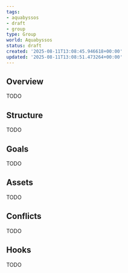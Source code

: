 ```yaml
---
tags:
- aquabyssos
- draft
- group
type: Group
world: Aquabyssos
status: draft
created: '2025-08-11T13:08:45.946618+00:00'
updated: '2025-08-11T13:08:51.473264+00:00'
---
```



## Overview

TODO
## Structure

TODO
## Goals

TODO
## Assets

TODO
## Conflicts

TODO
## Hooks

TODO
